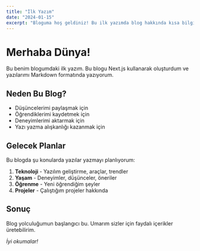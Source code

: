 ```yaml
---
title: "İlk Yazım"
date: "2024-01-15"
excerpt: "Bloguma hoş geldiniz! Bu ilk yazımda blog hakkında kısa bilgiler paylaşıyorum."
---
```


# Merhaba Dünya!

Bu benim blogumdaki ilk yazım. Bu blogu Next.js kullanarak oluşturdum ve yazılarımı Markdown formatında yazıyorum.

## Neden Bu Blog?

- Düşüncelerimi paylaşmak için
- Öğrendiklerimi kaydetmek için  
- Deneyimlerimi aktarmak için
- Yazı yazma alışkanlığı kazanmak için

## Gelecek Planlar

Bu blogda şu konularda yazılar yazmayı planlıyorum:

1. **Teknoloji** - Yazılım geliştirme, araçlar, trendler
2. **Yaşam** - Deneyimler, düşünceler, öneriler
3. **Öğrenme** - Yeni öğrendiğim şeyler
4. **Projeler** - Çalıştığım projeler hakkında

## Sonuç

Blog yolculuğumun başlangıcı bu. Umarım sizler için faydalı içerikler üretebilirim.

*İyi okumalar!*
